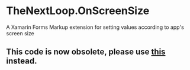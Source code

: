 # TheNextLoop.OnScreenSize
A Xamarin Forms Markup extension for setting values according to app's screen size

## This code is now obsolete, please use [this](https://github.com/carolzbnbr/OnScreenSizeMarkup) instead.

